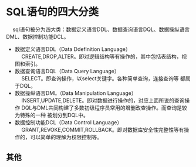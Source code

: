 


# SQL语句的四大分类  
&emsp; sql语句被分为四大类：数据定义语言DDL、数据查询语言DQL、数据操纵语言DML、数据控制功能DCL。  
* 数据定义语言DDL（Data Ddefinition Language）  
&emsp; CREATE,DROP,ALTER。即对逻辑结构等有操作的，其中包括表结构，视图和索引。  
* 数据查询语言DQL（Data Query Language）  
&emsp; SELECT。即查询操作，以select关键字。各种简单查询，连接查询等 都属于DQL。  
* 数据操纵语言DML（Data Manipulation Language）  
&emsp; INSERT,UPDATE,DELETE。即对数据进行操作的，对应上面所说的查询操作 DQL与DML共同构建了多数初级程序员常用的增删改查操作。而查询是较为特殊的一种 被划分到DQL中。  
* 数据控制功能DCL（Data Control Language）  
&emsp; GRANT,REVOKE,COMMIT,ROLLBACK。即对数据库安全性完整性等有操作的，可以简单的理解为权限控制等。  


## 其他  

<!-- 
mysql序号rownum行号实现  
https://blog.csdn.net/vtopqx/article/details/97388684?utm_medium=distribute.pc_relevant.none-task-blog-BlogCommendFromMachineLearnPai2-2.channel_param&depth_1-utm_source=distribute.pc_relevant.none-task-blog-BlogCommendFromMachineLearnPai2-2.channel_param
-->



